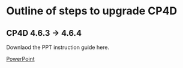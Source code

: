 # Outline of steps to upgrade CP4D

## CP4D 4.6.3 -> 4.6.4

Downlaod the PPT instruction guide here. 

[PowerPoint](./ppt/CP4D%20Upgrade%204.6.3%20-%204.6.4.pptx)

